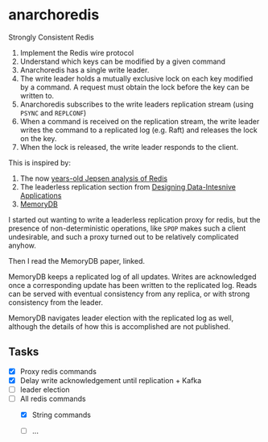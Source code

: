 # anarchoredis

Strongly Consistent Redis

1. Implement the Redis wire protocol
2. Understand which keys can be modified by a given command
3. Anarchoredis has a single write leader.
4. The write leader holds a mutually exclusive lock on each key modified by
   a command. A request must obtain the lock before the key can be written to.
5. Anarchoredis subscribes to the write leaders replication stream (using `PSYNC` and `REPLCONF`)
6. When a command is received on the replication stream, the write leader
   writes the command to a replicated log (e.g. Raft) and releases the lock on the key.
7. When the lock is released, the write leader responds to the client.

This is inspired by:

1. The now [years-old Jepsen analysis of Redis](https://aphyr.com/posts/283-jepsen-redis)
2. The leaderless replication section from [Designing Data-Intesnive Applications]([url](https://learning.oreilly.com/library/view/designing-data-intensive-applications/9781491903063/ch05.html#sec_replication_topologies))
3. [MemoryDB](https://www.amazon.science/publications/amazon-memorydb-a-fast-and-durable-memory-first-cloud-database)

I started out wanting to write a leaderless replication proxy for redis, but the presence of non-deterministic 
operations, like `SPOP` makes such a client undesirable, and such a proxy turned out to be relatively complicated 
anyhow.

Then I read the MemoryDB paper, linked. 

MemoryDB keeps a replicated log of all updates. Writes are acknowledged once a corresponding update has been written 
to the replicated log. Reads can be served with eventual consistency from any replica, or with strong consistency 
from the leader.

MemoryDB navigates leader election with the replicated log as well, although the details of how this is accomplished 
are not published.

## Tasks

- [x] Proxy redis commands
- [x] Delay write acknowledgement until replication + Kafka
- [ ] leader election
- [ ] All redis commands
  - [x] String commands
  - [ ] ...


